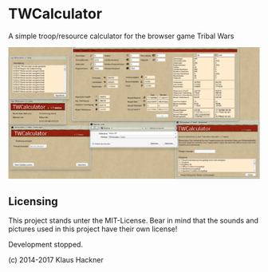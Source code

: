 # TWCalculator
A simple troop/resource calculator for the browser game Tribal Wars


![](https://raw.githubusercontent.com/dieechtenilente/TWCalculator/master/twcalc.JPG)

## Licensing

This project stands unter the MIT-License. Bear in mind that the sounds and pictures used in this project have their own license!



Development stopped.

(c) 2014-2017 Klaus Hackner
